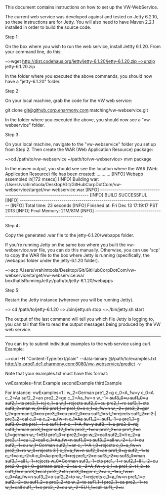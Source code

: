 This document contains instructions on how to set up the VW-WebService. 

The current web service was developed against and tested on Jetty 6.2.10, so these instructions are for Jetty. You will also need to have Maven 2.2.1 installed in order to build the source code.

Step 1:

On the box where you wish to run the web service, install Jettty 6.1.20. From your command line, do this:

~>wget http://dist.codehaus.org/jetty/jetty-6.1.20/jetty-6.1.20.zip ~>unzip jetty-6.1.20.zip

In the folder where you executed the above commands, you should now have a "jetty-6.1.20" folder.

Step 2:

On your local machine, grab the code for the VW web service:

git clone git@github.corp.eharmony.com:matching/vw-webservice.git

In the folder where you executed the above, you should now see a "vw-webservice" folder.

Step 3:

On your local machine, navigate to the "vw-webservice" folder you set up from Step 2. Then create the WAR (Web Application Resource) package:

~>cd /path/to/vw-webservice
~/path/to/vw-webservice> mvn package

In the maven output, you should see see the location where the WAR (Web Application Resource) file has been created:
…
…
…
[INFO] Webapp assembled in[172 msecs]
[INFO] Building war: /Users/vrahimtoola/Desktop/Git/GitHubCorpDotCom/vw-webservice/target/vw-webservice.war
[INFO] ------------------------------------------------------------------------
[INFO] BUILD SUCCESSFUL
[INFO] ------------------------------------------------------------------------
[INFO] Total time: 23 seconds
[INFO] Finished at: Fri Dec 13 17:19:17 PST 2013
[INFO] Final Memory: 21M/81M
[INFO] ------------------------------------------------------------------------

Step 4:

Copy the generated .war file to the jetty-6.1.20/webapps folder.

If you're running Jetty on the same box where you built the vw-webservice.war file, you can do this manually. Otherwise, you can use 'scp' to copy the WAR file
to the box where Jetty is running (specifically, the /webapps folder under the jetty-6.1.20 folder).

~>scp /Users/vrahimtoola/Desktop/Git/GitHubCorpDotCom/vw-webservice/target/vw-webservice.war  boxthatIsRunningJetty:/path/to/jetty-6.1.20/webapps

Step 5:

Restart the Jetty instance (wherever you will be running Jetty).

~> cd /path/to/jetty-6.1.20
~>./bin/jetty.sh stop
~>./bin/jetty.sh start

The output of the last command will tell you which file Jetty is logging to, you can tail that file to read the output messages being produced by the VW web service.

--------------

You can try to submit individual examples to the web service using curl. Example:

~>curl -H "Content-Type:text/plain" --data-binary @/path/to/examples.txt http://lp-prod1.dc1.eharmony.com:8080/vw-webservice/predict -v

Note that your examples.txt must have this format:

vwExamples=first Example
secondExample
thirdExample

For instance:
vwExamples=1 | w_2=German pre1_2=g c_0=A_fw=y c_0=A c_2=Aa suf2_2=an pre2_2=ge c_2=Aa_fw=n w_-1=<s> suf3_0=u suf1_0=u suf2_1=ts pre3_1=rej c_1=a w_1=rejects suf2_0=eu pre2_1=re suf3_1=cts suf3_2=man w_0=EU pre1_1=r pre1_0=e c_1=a_fw=n w_-2=<s> pre3_2=ger l_2=german l_0=eu pre3_0=eu pre2_0=eu suf1_1=s l_1=rejects suf1_2=n
2 | pre3_2=cal c_0=a c_2=a_fw=n c_1=Aa suf1_2=l suf1_-1=u pre1_1=g suf3_0=cts pre1_-1=e suf1_1=n c_-1=A_fw=y suf3_-1=u pre3_0=rej suf3_1=man pre3_1=ger suf2_0=ts pre2_-1=eu pre2_2=ca pre1_2=c l_1=german w_-1=EU pre1_0=r pre2_1=ge w_2=call suf2_2=ll c_2=a pre3_-1=eu l_2=call c_1=Aa_fw=n suf1_0=s suf3_2=all w_-2=<s> l_-1=eu suf2_-1=eu w_1=German suf2_1=an c_-1=A l_0=rejects c_0=a_fw=n pre2_0=re w_0=rejects
3 | c_2=a_fw=n suf2_0=an pre1_0=g suf2_-1=ts c_-1=a c_-2=A c_0=Aa pre3_-1=rej pre1_-2=e suf3_-2=u suf3_0=man suf3_1=all l_-1=rejects w_0=German suf3_-1=cts pre1_-1=r suf2_1=ll l_-2=eu pre2_0=ge l_0=german pre3_-2=eu c_-2=A_fw=y c_1=a pre1_2=t l_2=to suf1_0=n pre3_1=cal pre2_2=to pre3_0=ger c_2=a c_-1=a_fw=n c_0=Aa_fw=n suf3_2=o suf2_2=to w_-1=rejects c_1=a_fw=n pre1_1=c suf2_-2=eu suf1_2=o pre3_2=to w_2=to suf1_1=l pre2_1=ca pre2_-1=re w_1=call suf1_-1=s pre2_-2=eu w_-2=EU l_1=call suf1_-2=u







